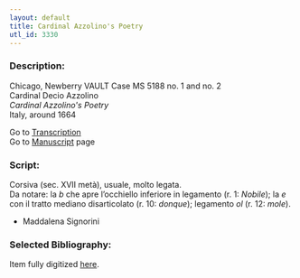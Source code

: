 ```yaml
---
layout: default
title: Cardinal Azzolino's Poetry
utl_id: 3330
---
```


###  Description:

Chicago, Newberry VAULT Case MS 5188 no. 1 and no. 2<br>
Cardinal Decio Azzolino<br>
_Cardinal Azzolino's Poetry_<br>
Italy, around 1664

Go to [Transcription](https://centerfordigitalhumanities.github.io/Newberry-Italian-paleography/transcriptions/064)<br>
Go to [Manuscript](https://centerfordigitalhumanities.github.io/Newberry-Italian-paleography/www/record.html?id=064) page 

###  Script:

Corsiva (sec. XVII metà), usuale, molto legata.<br>
Da notare: la _b_ che apre l’occhiello inferiore in legamento (r. 1: _Nobile_); la _e_ con il tratto mediano disarticolato (r. 10: _donque_); legamento _ol_ (r. 12: _mole_).<br>
- Maddalena Signorini

###  Selected Bibliography:

Item fully digitized [here](http://digcoll.newberry.org/#/item/ia-case_ms_5188).


